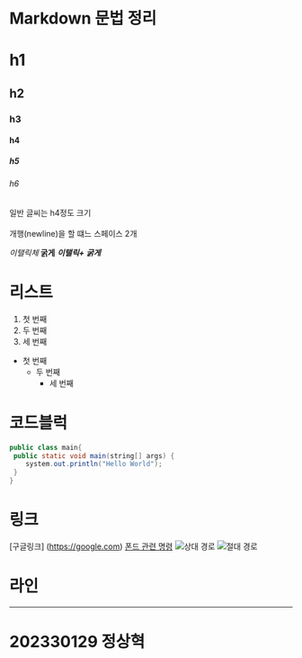# Markdown 문법 정리 
# h1 
## h2
### h3
#### h4
##### h5
###### h6
일반 글씨는 h4정도 크기 <br><br>
개행(newline)을 할 떄느 스페이스 2개

*이탤릭체*
**굵게**
***이탤릭+ 굵게***

# 리스트
1. 첫 번째
2. 두 번째
3. 세 번째

* 첫 번째 
   * 두 번째
     - 세 번째

# 코드블럭 
```java
public class main{
 public static void main(string[] args) {
    system.out.println("Hello World");
 }
}
```

# 링크 
[구글링크] (https://google.com)
[폰드 관련 명령](#markdown-문법-정리)
![상대 경로](./ac15fba50b4b34ca4ea08627a47e9dda.jpg)
![절대 경로](https://rgo4.com/files/attach/images/2681740/368/917/022/ac15fba50b4b34ca4ea08627a47e9dda.jpg)
# 라인
---
# 202330129 정상혁

